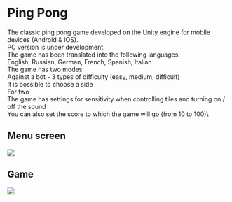# Ping Pong
The classic ping pong game developed on the Unity engine for mobile devices (Android & IOS).\
PC version is under development.\
The game has been translated into the following languages:\
English, Russian, German, French, Spanish, Italian\
The game has two modes:\
Against a bot - 3 types of difficulty (easy, medium, difficult)\
It is possible to choose a side\
For two\
The game has settings for sensitivity when controlling tiles and turning on / off the sound\
You can also set the score to which the game will go (from 10 to 100)\
## Menu screen
<img src="https://i.ibb.co/xmcr6qf/photo-2022-05-31-16-20-20.jpg">

## Game
<img src="https://i.ibb.co/CHTwNrD/photo-2022-05-31-16-29-46.jpg">
